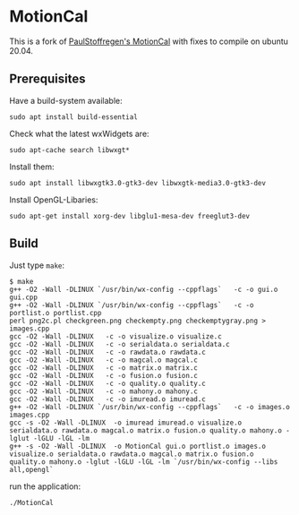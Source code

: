 # MotionCal

This is a fork of [PaulStoffregen's MotionCal](https://github.com/PaulStoffregen/MotionCal) with fixes to compile on ubuntu 20.04.

## Prerequisites

Have a build-system available: 

```
sudo apt install build-essential
```

Check what the latest wxWidgets are:

```
sudo apt-cache search libwxgt*
```

Install them:

```
sudo apt install libwxgtk3.0-gtk3-dev libwxgtk-media3.0-gtk3-dev
```

Install OpenGL-Libaries: 

```
sudo apt-get install xorg-dev libglu1-mesa-dev freeglut3-dev
```

## Build

Just type `make`:

```
$ make
g++ -O2 -Wall -DLINUX `/usr/bin/wx-config --cppflags`   -c -o gui.o gui.cpp
g++ -O2 -Wall -DLINUX `/usr/bin/wx-config --cppflags`   -c -o portlist.o portlist.cpp
perl png2c.pl checkgreen.png checkempty.png checkemptygray.png > images.cpp
gcc -O2 -Wall -DLINUX   -c -o visualize.o visualize.c
gcc -O2 -Wall -DLINUX   -c -o serialdata.o serialdata.c
gcc -O2 -Wall -DLINUX   -c -o rawdata.o rawdata.c
gcc -O2 -Wall -DLINUX   -c -o magcal.o magcal.c
gcc -O2 -Wall -DLINUX   -c -o matrix.o matrix.c
gcc -O2 -Wall -DLINUX   -c -o fusion.o fusion.c
gcc -O2 -Wall -DLINUX   -c -o quality.o quality.c
gcc -O2 -Wall -DLINUX   -c -o mahony.o mahony.c
gcc -O2 -Wall -DLINUX   -c -o imuread.o imuread.c
g++ -O2 -Wall -DLINUX `/usr/bin/wx-config --cppflags`   -c -o images.o images.cpp
gcc -s -O2 -Wall -DLINUX  -o imuread imuread.o visualize.o serialdata.o rawdata.o magcal.o matrix.o fusion.o quality.o mahony.o -lglut -lGLU -lGL -lm
g++ -s -O2 -Wall -DLINUX  -o MotionCal gui.o portlist.o images.o visualize.o serialdata.o rawdata.o magcal.o matrix.o fusion.o quality.o mahony.o -lglut -lGLU -lGL -lm `/usr/bin/wx-config --libs all,opengl`
```

run the application:

```
./MotionCal
```